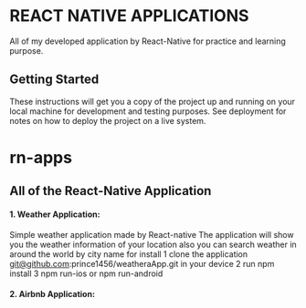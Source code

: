 # REACT NATIVE APPLICATIONS

All of my developed application by React-Native for practice and learning purpose.

## Getting Started

These instructions will get you a copy of the project up and running on your local machine for development and testing purposes. See deployment for notes on how to deploy the project on a live system.
# rn-apps
## All of the React-Native Application

#### 1. Weather Application: 
Simple weather application made by React-native The application will show you the weather information of your location also you can search weather in around the world by city name for install 1 clone the application git@github.com:prince1456/weatheraApp.git in your device 2 run npm install 3 npm run-ios or npm run-android


#### 2. Airbnb Application: 
